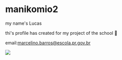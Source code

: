 # manikomio2
my name's Lucas

thi's profile has created for my project of the school 🏫


email:marcelino.barros@escola.pr.gov.br


![](https://cdn-5.motorsport.com/images/mgl/2Gm9omO6/s8/f1-indian-gp-2013-sebastian-vettel-red-bull-racing-salutes-his-car.jpg)
